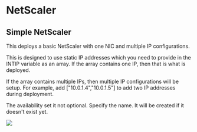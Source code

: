 # NetScaler

## Simple NetScaler

This deploys a basic NetScaler with one NIC and multiple IP configurations. 

This is designed to use static IP addresses which you need to provide in the INTIP variable as an array. If the array contains one IP, then that is what is deployed.

If the array contains multiple IPs, then multiple IP configurations will be setup. For example, add ["10.0.1.4","10.0.1.5"] to add two IP addresses during deployment. 

The availability set it not optional. Specify the name. It will be created if it doesn't exist yet. 

[<img src="http://azuredeploy.net/deploybutton.png"/>](https://portal.azure.com/#create/Microsoft.Template/uri/https%3A%2F%2Fraw.githubusercontent.com%2Fwvanbesien%2FAzureTemplates%2Fmaster%2FNetScaler%2Fnetscalervpx130.v1.json)

